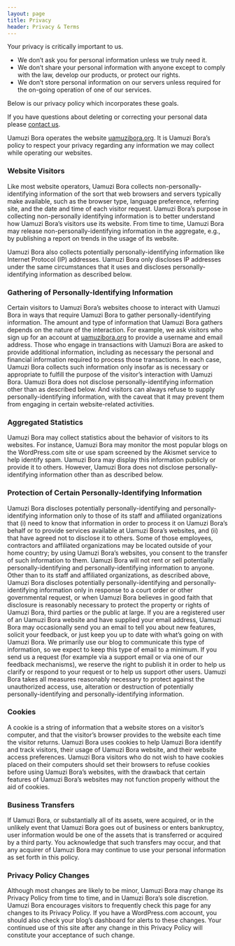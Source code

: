```yaml
---
layout: page
title: Privacy
header: Privacy & Terms
---
```


Your privacy is critically important to us.

 - We don’t ask you for personal information unless we truly need it.
 - We don’t share your personal information with anyone except to comply with the law, develop our products, or protect our rights.
 - We don’t store personal information on our servers unless required for the on-going operation of one of our services.

Below is our privacy policy which incorporates these goals.

If you have questions about deleting or correcting your personal data please [contact us](mailto:team@uamuzibora.org).

Uamuzi Bora operates the website [uamuzibora.org](https://uamuzibora.org). It is Uamuzi Bora’s policy to respect your privacy regarding any information we may collect while operating our websites.

### Website Visitors
Like most website operators, Uamuzi Bora collects non-personally-identifying information of the sort that web browsers and servers typically make available, such as the browser type, language preference, referring site, and the date and time of each visitor request. Uamuzi Bora’s purpose in collecting non-personally identifying information is to better understand how Uamuzi Bora’s visitors use its website. From time to time, Uamuzi Bora may release non-personally-identifying information in the aggregate, e.g., by publishing a report on trends in the usage of its website.

Uamuzi Bora also collects potentially personally-identifying information like Internet Protocol (IP) addresses. Uamuzi Bora only discloses IP addresses under the same circumstances that it uses and discloses personally-identifying information as described below.

### Gathering of Personally-Identifying Information
Certain visitors to Uamuzi Bora’s websites choose to interact with Uamuzi Bora in ways that require Uamuzi Bora to gather personally-identifying information. The amount and type of information that Uamuzi Bora gathers depends on the nature of the interaction. For example, we ask visitors who sign up for an account at [uamuzibora.org](https://uamuzibora.org) to provide a username and email address. Those who engage in transactions with Uamuzi Bora are asked to provide additional information, including as necessary the personal and financial information required to process those transactions. In each case, Uamuzi Bora collects such information only insofar as is necessary or appropriate to fulfill the purpose of the visitor’s interaction with Uamuzi Bora. Uamuzi Bora does not disclose personally-identifying information other than as described below. And visitors can always refuse to supply personally-identifying information, with the caveat that it may prevent them from engaging in certain website-related activities.

### Aggregated Statistics
Uamuzi Bora may collect statistics about the behavior of visitors to its websites. For instance, Uamuzi Bora may monitor the most popular blogs on the WordPress.com site or use spam screened by the Akismet service to help identify spam. Uamuzi Bora may display this information publicly or provide it to others. However, Uamuzi Bora does not disclose personally-identifying information other than as described below.

### Protection of Certain Personally-Identifying Information
Uamuzi Bora discloses potentially personally-identifying and personally-identifying information only to those of its staff and affiliated organizations that (i) need to know that information in order to process it on Uamuzi Bora’s behalf or to provide services available at Uamuzi Bora’s websites, and (ii) that have agreed not to disclose it to others. Some of those employees, contractors and affiliated organizations may be located outside of your home country; by using Uamuzi Bora’s websites, you consent to the transfer of such information to them. Uamuzi Bora will not rent or sell potentially personally-identifying and personally-identifying information to anyone. Other than to its staff and affiliated organizations, as described above, Uamuzi Bora discloses potentially personally-identifying and personally-identifying information only in response to a court order or other governmental request, or when Uamuzi Bora believes in good faith that disclosure is reasonably necessary to protect the property or rights of Uamuzi Bora, third parties or the public at large. If you are a registered user of an Uamuzi Bora website and have supplied your email address, Uamuzi Bora may occasionally send you an email to tell you about new features, solicit your feedback, or just keep you up to date with what’s going on with Uamuzi Bora. We primarily use our blog to communicate this type of information, so we expect to keep this type of email to a minimum. If you send us a request (for example via a support email or via one of our feedback mechanisms), we reserve the right to publish it in order to help us clarify or respond to your request or to help us support other users. Uamuzi Bora takes all measures reasonably necessary to protect against the unauthorized access, use, alteration or destruction of potentially personally-identifying and personally-identifying information.

### Cookies
A cookie is a string of information that a website stores on a visitor’s computer, and that the visitor’s browser provides to the website each time the visitor returns. Uamuzi Bora uses cookies to help Uamuzi Bora identify and track visitors, their usage of Uamuzi Bora website, and their website access preferences. Uamuzi Bora visitors who do not wish to have cookies placed on their computers should set their browsers to refuse cookies before using Uamuzi Bora’s websites, with the drawback that certain features of Uamuzi Bora’s websites may not function properly without the aid of cookies.

### Business Transfers
If Uamuzi Bora, or substantially all of its assets, were acquired, or in the unlikely event that Uamuzi Bora goes out of business or enters bankruptcy, user information would be one of the assets that is transferred or acquired by a third party. You acknowledge that such transfers may occur, and that any acquirer of Uamuzi Bora may continue to use your personal information as set forth in this policy.

### Privacy Policy Changes
Although most changes are likely to be minor, Uamuzi Bora may change its Privacy Policy from time to time, and in Uamuzi Bora’s sole discretion. Uamuzi Bora encourages visitors to frequently check this page for any changes to its Privacy Policy. If you have a WordPress.com account, you should also check your blog’s dashboard for alerts to these changes. Your continued use of this site after any change in this Privacy Policy will constitute your acceptance of such change.
